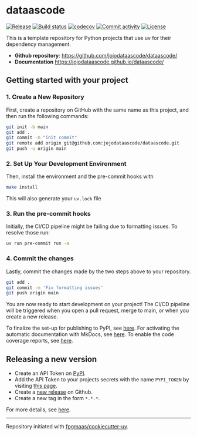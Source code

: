# dataascode

[![Release](https://img.shields.io/github/v/release/jojodataascode/dataascode)](https://img.shields.io/github/v/release/jojodataascode/dataascode)
[![Build status](https://img.shields.io/github/actions/workflow/status/jojodataascode/dataascode/main.yml?branch=main)](https://github.com/jojodataascode/dataascode/actions/workflows/main.yml?query=branch%3Amain)
[![codecov](https://codecov.io/gh/jojodataascode/dataascode/branch/main/graph/badge.svg)](https://codecov.io/gh/jojodataascode/dataascode)
[![Commit activity](https://img.shields.io/github/commit-activity/m/jojodataascode/dataascode)](https://img.shields.io/github/commit-activity/m/jojodataascode/dataascode)
[![License](https://img.shields.io/github/license/jojodataascode/dataascode)](https://img.shields.io/github/license/jojodataascode/dataascode)

This is a template repository for Python projects that use uv for their dependency management.

- **Github repository**: <https://github.com/jojodataascode/dataascode/>
- **Documentation** <https://jojodataascode.github.io/dataascode/>

## Getting started with your project

### 1. Create a New Repository

First, create a repository on GitHub with the same name as this project, and then run the following commands:

```bash
git init -b main
git add .
git commit -m "init commit"
git remote add origin git@github.com:jojodataascode/dataascode.git
git push -u origin main
```

### 2. Set Up Your Development Environment

Then, install the environment and the pre-commit hooks with

```bash
make install
```

This will also generate your `uv.lock` file

### 3. Run the pre-commit hooks

Initially, the CI/CD pipeline might be failing due to formatting issues. To resolve those run:

```bash
uv run pre-commit run -a
```

### 4. Commit the changes

Lastly, commit the changes made by the two steps above to your repository.

```bash
git add .
git commit -m 'Fix formatting issues'
git push origin main
```

You are now ready to start development on your project!
The CI/CD pipeline will be triggered when you open a pull request, merge to main, or when you create a new release.

To finalize the set-up for publishing to PyPI, see [here](https://fpgmaas.github.io/cookiecutter-uv/features/publishing/#set-up-for-pypi).
For activating the automatic documentation with MkDocs, see [here](https://fpgmaas.github.io/cookiecutter-uv/features/mkdocs/#enabling-the-documentation-on-github).
To enable the code coverage reports, see [here](https://fpgmaas.github.io/cookiecutter-uv/features/codecov/).

## Releasing a new version

- Create an API Token on [PyPI](https://pypi.org/).
- Add the API Token to your projects secrets with the name `PYPI_TOKEN` by visiting [this page](https://github.com/jojodataascode/dataascode/settings/secrets/actions/new).
- Create a [new release](https://github.com/jojodataascode/dataascode/releases/new) on Github.
- Create a new tag in the form `*.*.*`.

For more details, see [here](https://fpgmaas.github.io/cookiecutter-uv/features/cicd/#how-to-trigger-a-release).

---

Repository initiated with [fpgmaas/cookiecutter-uv](https://github.com/fpgmaas/cookiecutter-uv).
